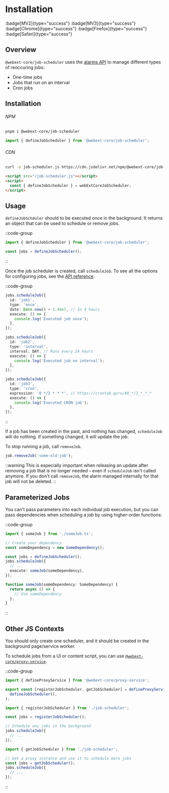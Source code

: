 # Installation

:badge[MV2]{type="success"} :badge[MV3]{type="success"} :badge[Chrome]{type="success"} :badge[Firefox]{type="success"} :badge[Safari]{type="success"}

## Overview

`@webext-core/job-scheduler` uses the [alarms API](https://developer.mozilla.org/en-US/docs/Mozilla/Add-ons/WebExtensions/API/alarms) to manage different types of reoccuring jobs:

- One-time jobs
- Jobs that run on an interval
- Cron jobs

## Installation

###### NPM

```sh
pnpm i @webext-core/job-scheduler
```

```ts
import { defineJobScheduler } from '@webext-core/job-scheduler';
```

###### CDN

```sh
curl -o job-scheduler.js https://cdn.jsdelivr.net/npm/@webext-core/job-scheduler/lib/index.global.js
```

```html
<script src="/job-scheduler.js"></script>
<script>
  const { defineJobScheduler } = webExtCoreJobScheduler;
</script>
```

## Usage

`defineJobSchduler` should to be executed once in the background. It returns an object that can be used to schedule or remove jobs.

::code-group

```ts [background.ts]
import { defineJobScheduler } from '@webext-core/job-scheduler';

const jobs = defineJobScheduler();
```

::

Once the job scheduler is created, call `scheduleJob`. To see all the options for configuring jobs, see the [API reference](/job-scheduler/api).

::code-group
  ```ts [One time]
  jobs.scheduleJob({
    id: 'job1',
    type: 'once',
    date: Date.now() + 1.44e7, // In 4 hours
    execute: () => {
      console.log('Executed job once');
    },
  });
  ```
  ```ts [On an interval]
  jobs.scheduleJob({
    id: 'job2',
    type: 'interval',
    interval: DAY, // Runs every 24 hours
    execute: () => {
      console.log('Executed job on interval');
    },
  });
  ```
  ```ts [CRON]
  jobs.scheduleJob({
    id: 'job3',
    type: 'cron',
    expression: '0 */2 * * *', // https://crontab.guru/#0_*/2_*_*_*
    execute: () => {
      console.log('Executed CRON job');
    },
  });
  ```
::

If a job has been created in the past, and nothing has changed, `scheduleJob` will do nothing. If something changed, it will update the job.

To stop running a job, call `removeJob`.

```ts
job.removeJob('some-old-job');
```

::warning
This is especially important when releasing an update after removing a job that is no longer needed - even if `scheduleJob` isn't called anymore. If you don't call `removeJob`, the alarm managed internally for that job will not be deleted.
::

## Parameterized Jobs

You can't pass parameters into each individual job execution, but you can pass dependencies when scheduling a job by using higher-order functions:

::code-group
  ```ts [background.ts]
  import { someJob } from './someJob.ts';

  // Create your dependency
  const someDependency = new SomeDependency();

  const jobs = defineJobScheduler();
  jobs.scheduleJob({
    // ...
    execute: someJob(someDependency),
  });
  ```
  ```ts [someJob.ts]
  function someJob(someDependency: SomeDependency) {
    return async () => {
      // Use someDependency
    };
  }
  ```
::

## Other JS Contexts

You should only create one scheduler, and it should be created in the background page/service worker.

To schedule jobs from a UI or content script, you can use [`@webext-core/proxy-service`](/proxy-service/installation).

::code-group
  ```ts [job-scheduler.ts]
  import { defineProxyService } from '@webext-core/proxy-service';

  export const [registerJobScheduler, getJobScheduler] = defineProxyService('JobScheduler', () =>
    defineJobScheduler(),
  );
  ```
  ```ts [background.ts]
  import { registerJobScheduler } from './job-scheduler';

  const jobs = registerJobScheduler();

  // Schedule any jobs in the background
  jobs.scheduleJob({
    // ...
  });
  ```
  ```ts [content-script.ts]
  import { getJobScheduler } from './job-scheduler';

  // Get a proxy instance and use it to schedule more jobs
  const jobs = getJobScheduler();
  jobs.scheduleJob({
    // ...
  });
  ```
::
